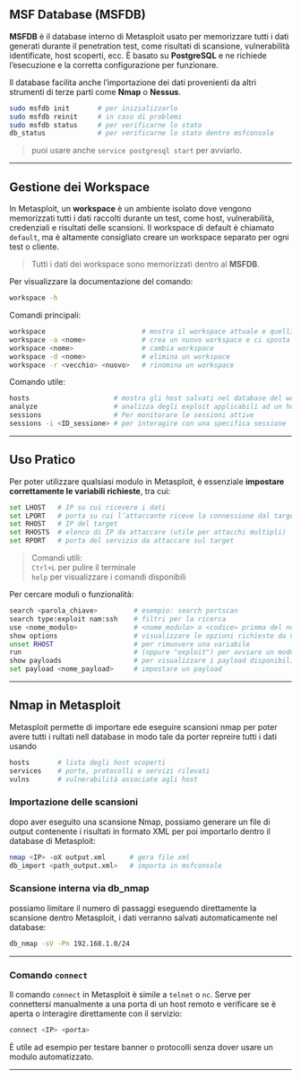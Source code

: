 
## MSF Database (MSFDB)

**MSFDB** è il database interno di Metasploit usato per memorizzare tutti i dati generati durante il penetration test, come risultati di scansione, vulnerabilità identificate, host scoperti, ecc. 
È basato su **PostgreSQL** e ne richiede l’esecuzione e la corretta configurazione per funzionare. 

Il database facilita anche l’importazione dei dati provenienti da altri strumenti di terze parti come **Nmap** o **Nessus**.

```bash
sudo msfdb init       # per inizializzarlo
sudo msfdb reinit     # in caso di problemi
sudo msfdb status     # per verificarne lo stato
db_status             # per verificarne lo stato dentro msfconsole
```
> puoi usare anche `service postgresql start` per avviarlo.
---

## Gestione dei Workspace

In Metasploit, un **workspace** è un ambiente isolato dove vengono memorizzati tutti i dati raccolti durante un test, come host, vulnerabilità, credenziali e risultati delle scansioni. 
Il workspace di default è chiamato `default`, ma è altamente consigliato creare un workspace separato per ogni test o cliente.
> Tutti i dati dei workspace sono memorizzati dentro al **MSFDB**.

Per visualizzare la documentazione del comando:
```bash
workspace -h
```
Comandi principali:
```bash
workspace                        # mostra il workspace attuale e quelli disponibili
workspace -a <nome>              # crea un nuovo workspace e ci sposta dentro
workspace <nome>                 # cambia workspace
workspace -d <nome>              # elimina un workspace
workspace -r <vecchio> <nuovo>   # rinomina un workspace
```

Comando utile:
```bash
hosts                     # mostra gli host salvati nel database del workspace corrente
analyze                   # analizza degli exploit applicabili ad un host memorizzato
sessions                  # Per monitorare le sessioni attive
sessions -i <ID_sessione> # per interagire con una specifica sessione
```

---

## Uso Pratico

Per poter utilizzare qualsiasi modulo in Metasploit, è essenziale **impostare correttamente le variabili richieste**, tra cui:
```bash
set LHOST   # IP su cui ricevere i dati
set LPORT   # porta su cui l’attaccante riceve la connessione dal target
set RHOST   # IP del target
set RHOSTS  # elenco di IP da attaccare (utile per attacchi multipli)
set RPORT   # porta del servizio da attaccare sul target
```
> Comandi utili: <br>
> `Ctrl+L` per pulire il terminale <br>
> `help` per visualizzare i comandi disponibili


Per cercare moduli o funzionalità:
```bash
search <parola_chiave>         # esempio: search portscan
search type:exploit nam:ssh    # filtri per la ricerca
use <nome_modulo>              # <nome_modulo> o <codice> primma del nome del modulo
show options                   # visualizzare le opzioni richieste da un modulo
unset RHOST                    # per rimuovere una variabile
run                            # (oppure "exploit") per avviare un modulo
show payloads                  # per visualizzare i payload disponibili
set payload <nome_payload>     # impostare un payload
```

---

## Nmap in Metasploit

Metasploit permette di importare ede eseguire scansioni nmap per poter avere tutti i rultati nell database in modo tale da porter repreire tutti i dati usando
```bash
hosts       # lista degli host scoperti
services    # porte, protocolli e servizi rilevati
vulns       # vulnerabilità associate agli host
```

### Importazione delle scansioni 
dopo aver eseguito una scansione Nmap, possiamo generare un file di output contenente i risultati in formato XML per poi importarlo dentro il database di Metasploit:
```bash
nmap <IP> -oX output.xml      # gera file xml
db_import <path_output.xml>   # importa in msfconsole
```
### Scansione interna via db_nmap
possiamo limitare il numero di passaggi eseguendo direttamente la scansione dentro Metasploit, i dati verranno salvati automaticamente nel database:
```bash
db_nmap -sV -Pn 192.168.1.0/24
```

---

### Comando `connect`

Il comando `connect` in Metasploit è simile a `telnet` o `nc`. Serve per connettersi manualmente a una porta di un host remoto e verificare se è aperta o interagire direttamente con il servizio:
```bash
connect <IP> <porta>
```
È utile ad esempio per testare banner o protocolli senza dover usare un modulo automatizzato.

---
